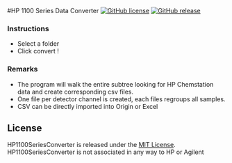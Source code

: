 #HP 1100 Series Data Converter [![GitHub license](https://img.shields.io/dub/l/vibe-d.svg)](https://raw.githubusercontent.com/TheTrueTom/HP1100SeriesConverter/master/LICENCE) [![GitHub release](https://img.shields.io/github/release/TheTrueTom/HP1100SeriesConverter.svg)](https://github.com/TheTrueTom/HP1100SeriesConverter/releases/latest)

### Instructions

- Select a folder
- Click convert !

### Remarks

- The program will walk the entire subtree looking for HP Chemstation data and create corresponding csv files.
- One file per detector channel is created, each files regroups all samples.
- CSV can be directly imported into Origin or Excel

## License

HP1100SeriesConverter is released under the [MIT License](LICENSE.md).
HP1100SeriesConverter is not associated in any way to HP or Agilent

